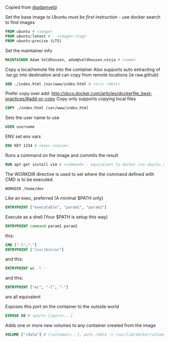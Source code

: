 Copied from [@adamveld](https://gist.github.com/adamveld12/4815792fadf119ef41bd#file-dockerfile-md)

Set the base image to Ubuntu *must be first instruction* - use docker search to find images

```dockerfile
FROM ubuntu # <image>
FROM ubuntu:latest # - <image>:<tag>
FROM ubuntu:precise (LTS)
```

Set the maintainer info
```dockerfile
MAINTAINER Adam Veldhousen, adam@veldhousen.ninja # <name>
```

Copy a local/remote file into the container 
Also supports auto extracting of .tar.gz into destination and can copy from remote locations (ie raw.github)
```dockerfile
ADD ./index.html /var/www/index.html # <src> <dest>
```

Prefer copy over add: http://docs.docker.com/articles/dockerfile_best-practices/#add-or-copy
Copy only supports copying local files
```dockerfile
COPY ./index.html /var/www/index.html
```

Sets the user name to use 
```dockerfile
USER username
```
ENV set env vars
```dockerfile
ENV KEY 1234 # <key> <value>
```

Runs a command on the image and commits the result
```dockerfile
RUN apt-get install vim # <command> - equivalent to docker run ubuntu apt-get install vim && docker commit XXXX
```

The WORKDIR directive is used to set where the command defined with CMD is to be executed.
```
WORKDIR /home/dev
```

Like an exec, preferred (A minimal $PATH only)
```dockerfile
ENTRYPOINT ["executable", "param1", "param2"] 
```

Execute as a shell (Your $PATH is setup this way)
```dockerfile
ENTRYPOINT command param1 param2 
```

this:
```dockerfile
CMD ["-l","-"]
ENTRYPOINT ["/usr/bin/wc"]
```


and this:
```dockerfile
ENTRYPOINT wc -l -
```

and this:
```dockerfile
ENTRYPOINT ["wc", "-l", "-"]
```

are all equivalent

Exposes this port on the container to the outside world
```dockerfile
EXPOSE 80 # <port> [<port>...]
```

Adds one or more new volumes to any container created from the image
```dockerfile
VOLUME ["/data"] # [<volumes>...], puts /data -> /var/lib/docker/volumes/
```
